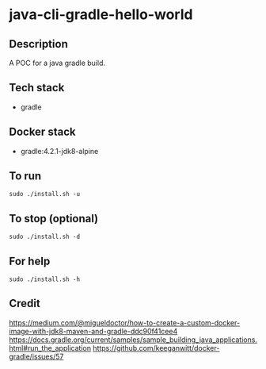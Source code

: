 # java-cli-gradle-hello-world

## Description
A POC for a java gradle build.

## Tech stack
- gradle

## Docker stack
- gradle:4.2.1-jdk8-alpine

## To run
`sudo ./install.sh -u`

## To stop (optional)
`sudo ./install.sh -d`

## For help
`sudo ./install.sh -h`

## Credit
https://medium.com/@migueldoctor/how-to-create-a-custom-docker-image-with-jdk8-maven-and-gradle-ddc90f41cee4
https://docs.gradle.org/current/samples/sample_building_java_applications.html#run_the_application
https://github.com/keeganwitt/docker-gradle/issues/57
